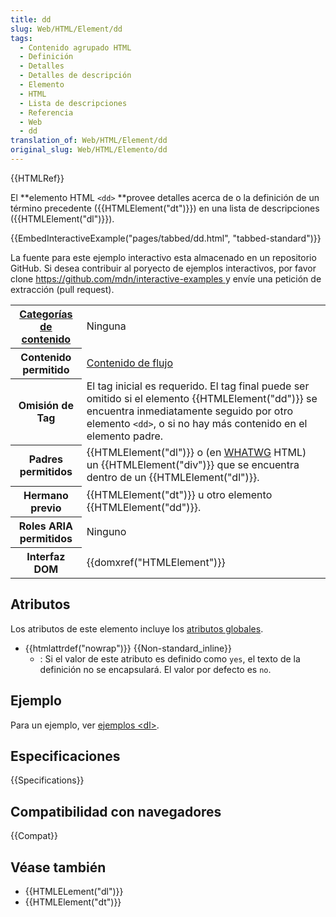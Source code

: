 ```yaml
---
title: dd
slug: Web/HTML/Element/dd
tags:
  - Contenido agrupado HTML
  - Definición
  - Detalles
  - Detalles de descripción
  - Elemento
  - HTML
  - Lista de descripciones
  - Referencia
  - Web
  - dd
translation_of: Web/HTML/Element/dd
original_slug: Web/HTML/Elemento/dd
---
```

{{HTMLRef}}

El **elemento HTML `<dd>` **provee detalles acerca de o la definición de un término precedente ({{HTMLElement("dt")}}) en una lista de descripciones ({{HTMLElement("dl")}}).

{{EmbedInteractiveExample("pages/tabbed/dd.html", "tabbed-standard")}}

<p class="hidden">La fuente para este ejemplo interactivo esta almacenado en un repositorio GitHub. Si desea contribuir al poryecto de ejemplos interactivos, por favor clone <a href="https://github.com/mdn/interactive-examples">https://github.com/mdn/interactive-examples </a>y envíe una petición de extracción (pull request).</p>

<table class="properties">
  <tbody>
    <tr>
      <th scope="row">
        <a href="/es/docs/Web/Guide/HTML/categorias_de_contenido"
          >Categorías de contenido</a
        >
      </th>
      <td>Ninguna</td>
    </tr>
    <tr>
      <th scope="row">Contenido permitido</th>
      <td>
        <a
          href="/es/docs/Web/Guide/HTML/categorias_de_contenido#Contenido_dinámico"
          >Contenido de flujo</a
        >
      </td>
    </tr>
    <tr>
      <th scope="row">Omisión de Tag</th>
      <td>
        El tag inicial es requerido. El tag final puede ser omitido si el
        elemento {{HTMLElement("dd")}} se encuentra inmediatamente
        seguido por otro elemento <code>&#x3C;dd></code>, o si no hay más
        contenido en el elemento padre.
      </td>
    </tr>
    <tr>
      <th scope="row">Padres permitidos</th>
      <td>
        {{HTMLElement("dl")}} o (en
        <a href="/es/docs/Glossary/WHATWG">WHATWG</a> HTML) un
        {{HTMLElement("div")}} que se encuentra dentro de un
        {{HTMLElement("dl")}}.
      </td>
    </tr>
    <tr>
      <th scope="row">Hermano previo</th>
      <td>
        {{HTMLElement("dt")}} u otro elemento
        {{HTMLElement("dd")}}.
      </td>
    </tr>
    <tr>
      <th scope="row">Roles ARIA permitidos</th>
      <td>Ninguno</td>
    </tr>
    <tr>
      <th scope="row">Interfaz DOM</th>
      <td>{{domxref("HTMLElement")}}</td>
    </tr>
  </tbody>
</table>

## Atributos

Los atributos de este elemento incluye los [atributos globales](/es/docs/Web/HTML/Atributos_Globales).

- {{htmlattrdef("nowrap")}} {{Non-standard_inline}}
  - : Si el valor de este atributo es definido como `yes`, el texto de la definición no se encapsulará. El valor por defecto es `no`.

## Ejemplo

Para un ejemplo, ver [ejemplos \<dl>](/es/docs/Web/HTML/Elemento/dl#Examples).

## Especificaciones

{{Specifications}}

## Compatibilidad con navegadores

{{Compat}}

## Véase también

- {{HTMLELement("dl")}}
- {{HTMLElement("dt")}}
